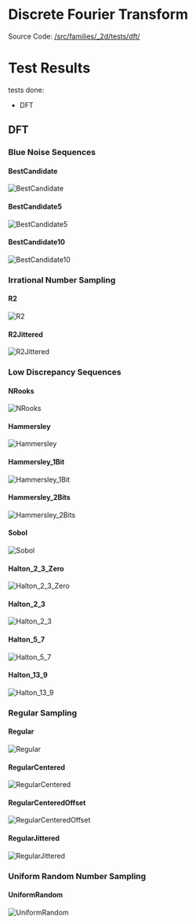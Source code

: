 # Discrete Fourier Transform
Source Code: [/src/families/_2d/tests/dft/](../../../../src/families/_2d/tests/dft/)


# Test Results
 tests done:
* DFT
## DFT
### Blue Noise Sequences
#### BestCandidate
![BestCandidate](../../../_2d/samples/blue_noise/DFT_BestCandidate.png)  
#### BestCandidate5
![BestCandidate5](../../../_2d/samples/blue_noise/DFT_BestCandidate5.png)  
#### BestCandidate10
![BestCandidate10](../../../_2d/samples/blue_noise/DFT_BestCandidate10.png)  
### Irrational Number Sampling
#### R2
![R2](../../../_2d/samples/irrational_numbers/DFT_R2.png)  
#### R2Jittered
![R2Jittered](../../../_2d/samples/irrational_numbers/DFT_R2Jittered.png)  
### Low Discrepancy Sequences
#### NRooks
![NRooks](../../../_2d/samples/lds/DFT_NRooks.png)  
#### Hammersley
![Hammersley](../../../_2d/samples/lds/DFT_Hammersley.png)  
#### Hammersley_1Bit
![Hammersley_1Bit](../../../_2d/samples/lds/DFT_Hammersley_1Bit.png)  
#### Hammersley_2Bits
![Hammersley_2Bits](../../../_2d/samples/lds/DFT_Hammersley_2Bits.png)  
#### Sobol
![Sobol](../../../_2d/samples/lds/DFT_Sobol.png)  
#### Halton_2_3_Zero
![Halton_2_3_Zero](../../../_2d/samples/lds/DFT_Halton_2_3_Zero.png)  
#### Halton_2_3
![Halton_2_3](../../../_2d/samples/lds/DFT_Halton_2_3.png)  
#### Halton_5_7
![Halton_5_7](../../../_2d/samples/lds/DFT_Halton_5_7.png)  
#### Halton_13_9
![Halton_13_9](../../../_2d/samples/lds/DFT_Halton_13_9.png)  
### Regular Sampling
#### Regular
![Regular](../../../_2d/samples/regular/DFT_Regular.png)  
#### RegularCentered
![RegularCentered](../../../_2d/samples/regular/DFT_RegularCentered.png)  
#### RegularCenteredOffset
![RegularCenteredOffset](../../../_2d/samples/regular/DFT_RegularCenteredOffset.png)  
#### RegularJittered
![RegularJittered](../../../_2d/samples/regular/DFT_RegularJittered.png)  
### Uniform Random Number Sampling
#### UniformRandom
![UniformRandom](../../../_2d/samples/uniform_random/DFT_UniformRandom.png)  
